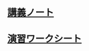 
## [講義ノート](array.md)
## [演習ワークシート](http://colab.research.google.com/github/ueharaLab/python3_variables/blob/main/array.ipynb) 
